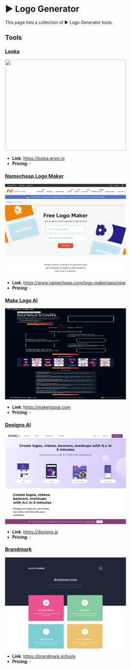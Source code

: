 # ▶️ Logo Generator

This page lists a collection of ▶️ Logo Generator tools.

## Tools

### [Looka](https://looka.grsm.io)
<a href="https://looka.grsm.io">
   <img src="media/Looka.png" width="400" height="300">
</a>

- **Link**: https://looka.grsm.io
- **Pricing**: -

### [Namecheap Logo Maker](https://www.namecheap.com/logo-maker/app/new)
<a href="https://www.namecheap.com/logo-maker/app/new">
   <img src="media/Namecheap Logo Maker.png" width="400" height="300">
</a>

- **Link**: https://www.namecheap.com/logo-maker/app/new
- **Pricing**: -

### [Make Logo AI](https://makelogoai.com)
<a href="https://makelogoai.com">
   <img src="media/Make Logo AI.png" width="400" height="300">
</a>

- **Link**: https://makelogoai.com
- **Pricing**: -

### [Designs AI](https://designs.ai)
<a href="https://designs.ai">
   <img src="media/Designs AI.png" width="400" height="300">
</a>

- **Link**: https://designs.ai
- **Pricing**: -

### [Brandmark](https://brandmark.io/tools)
<a href="https://brandmark.io/tools">
   <img src="media/Brandmark.png" width="400" height="300">
</a>
 
- **Link**: https://brandmark.io/tools
- **Pricing**: -

